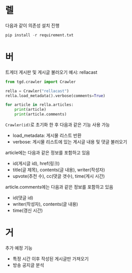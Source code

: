 # 렐
다음과 같이 의존성 설치 진행
```python
pip install -r requirement.txt
```

# 버
트게더 게시판 및 게시글 불러오기 예시: rellacast
```python
from tgd.crawler import Crawler

rella = Crawler("rellacast")
rella.load_metadata().verbose(comments=True)

for article in rella.articles:
    print(article)
    print(article.comments)
```
`Crawler(id)`로 초기화 한 후 다음과 같은 기능 사용 가능
* load_metadata: 게시물 리스트 반환
* verbose: 게시물 리스트에 있는 게시글 내용 및 댓글 불러오기

article에는 다음과 같은 정보를 포함하고 있음
* id(게시글 id), href(링크)
* title(글 제목), contents(글 내용), writer(작성자)
* upvote(추천 수), cc(댓글 갯수), time(게시 시간)

article.comments에는 다음과 같은 정보를 포함하고 있음
* id(댓글 id)
* writer(작성자), contents(글 내용)
* time(갱신 시간)

# 거

추가 예정 기능
* 특정 시간 이후 작성된 게시글만 가져오기
* 방송 공지글 분석
